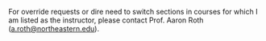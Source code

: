 For override requests or dire need to switch sections in courses for which I am listed as the instructor, 
please contact Prof. Aaron Roth (a.roth@northeastern.edu).
